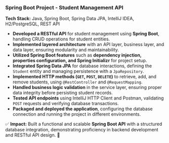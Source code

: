 ### **Spring Boot Project - Student Management API**  
**Tech Stack:** Java, Spring Boot, Spring Data JPA, IntelliJ IDEA, H2/PostgreSQL, REST API  

- **Developed a RESTful API** for student management using **Spring Boot**, handling CRUD operations for student entities.  
- **Implemented layered architecture** with an API layer, business layer, and data layer, ensuring modularity and maintainability.  
- **Utilized Spring Boot features** such as **dependency injection, properties configuration, and Spring Initializr** for project setup.  
- **Integrated Spring Data JPA** for database interactions, defining the `Student` entity and managing persistence with a `JpaRepository`.  
- **Implemented HTTP methods (`GET`, `POST`, `DELETE`)** to retrieve, add, and remove students, using `@RestController` and `@RequestMapping`.  
- **Handled business logic validation** in the service layer, ensuring proper data integrity before persisting student records.  
- **Tested API endpoints** using IntelliJ HTTP Client and Postman, validating `POST` requests and verifying database transactions.  
- **Packaged and deployed the application**, configuring the database connection and running the project in different environments.  

✅ **Impact:** Built a functional and scalable **Spring Boot API** with a structured database integration, demonstrating proficiency in backend development and RESTful API design. 🚀
